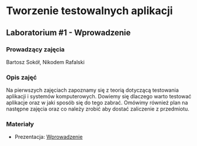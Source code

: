 # Tworzenie testowalnych aplikacji
## Laboratorium #1 - Wprowadzenie

### Prowadzący zajęcia
Bartosz Sokół, Nikodem Rafalski

### Opis zajęć
Na pierwszych zajęciach zapoznamy się z teorią dotyczącą testowania aplikacji i systemów komputerowych.
Dowiemy się dlaczego warto testować aplikacje oraz w jaki sposób się do tego zabrać.
Omówimy również plan na następne zajęcia oraz co należy zrobić aby dostać zaliczenie z przedmiotu.

### Materiały
* Prezentacja: [Wprowadzenie](Wprowadzenie.md)